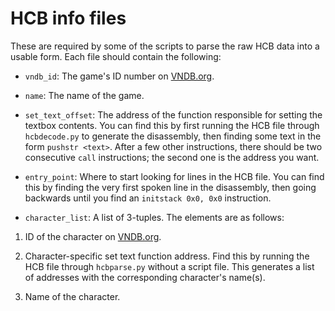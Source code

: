 # HCB info files

These are required by some of the scripts to parse the raw HCB data into
a usable form. Each file should contain the following:

- `vndb_id`: The game's ID number on [VNDB.org](http://vndb.org/).

- `name`: The name of the game.

- `set_text_offset`: The address of the function responsible for setting
  the textbox contents. You can find this by first running the HCB file
  through `hcbdecode.py` to generate the disassembly, then finding some
  text in the form `pushstr <text>`. After a few other instructions, there
  should be two consecutive `call` instructions; the second one is the
  address you want.

- `entry_point`: Where to start looking for lines in the HCB file. You
  can find this by finding the very first spoken line in the disassembly,
  then going backwards until you find an `initstack 0x0, 0x0` instruction.

- `character_list`: A list of 3-tuples. The elements are as follows:

 1. ID of the character on  [VNDB.org](http://vndb.org/).

 2. Character-specific set text function address. Find this by
   running the HCB file through `hcbparse.py` without a script file.
   This generates a list of addresses with the corresponding character's
   name(s).

 3. Name of the character.
